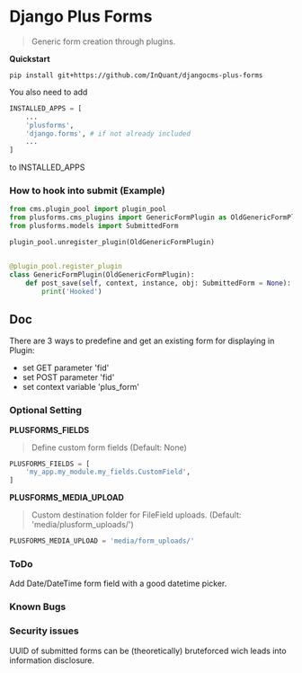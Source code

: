 # Django Plus Forms

> Generic form creation through plugins.


**Quickstart**

`pip install git+https://github.com/InQuant/djangocms-plus-forms`

You also need to add
```python
INSTALLED_APPS = [
    ...
    'plusforms',
    'django.forms', # if not already included
    ...
]
```
to INSTALLED_APPS

### How to hook into submit (Example)
```python
from cms.plugin_pool import plugin_pool
from plusforms.cms_plugins import GenericFormPlugin as OldGenericFormPlugin
from plusforms.models import SubmittedForm

plugin_pool.unregister_plugin(OldGenericFormPlugin)


@plugin_pool.register_plugin
class GenericFormPlugin(OldGenericFormPlugin):
    def post_save(self, context, instance, obj: SubmittedForm = None):
        print('Hooked')
```

## Doc
There are 3 ways to predefine and get an existing form for displaying in Plugin:

- set GET parameter 'fid'
- set POST parameter 'fid'
- set context variable 'plus_form'



### Optional Setting
**PLUSFORMS_FIELDS**
> Define custom form fields
> (Default: None)
```python
PLUSFORMS_FIELDS = [
    'my_app.my_module.my_fields.CustomField',
]
```

**PLUSFORMS_MEDIA_UPLOAD**
> Custom destination folder for FileField uploads. (Default: 'media/plusform_uploads/')

```python
PLUSFORMS_MEDIA_UPLOAD = 'media/form_uploads/'
```

### ToDo
Add Date/DateTime form field with a good datetime picker.
 

### Known Bugs

### Security issues
UUID of submitted forms can be (theoretically) bruteforced wich leads into information disclosure.   
